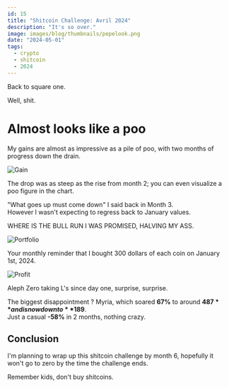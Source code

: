 ```yaml
---
id: 15
title: "Shitcoin Challenge: Avril 2024"
description: "It's so over."
image: images/blog/thumbnails/pepelook.png
date: "2024-05-01"
tags:
  - crypto
  - shitcoin
  - 2024
---
```


Back to square one.

Well, shit.

# Almost looks like a poo

My gains are almost as impressive as a pile of poo, with two months of progress
down the drain.

![Gain](/images/blog/15-chart.png)

The drop was as steep as the rise from month 2; you can even visualize a poo
figure in the chart.

"What goes up must come down" I said back in Month 3. \
However I wasn't expecting to regress back to January values.

WHERE IS THE BULL RUN I WAS PROMISED, HALVING MY ASS.

![Portfolio](/images/blog/15-portfolio.png)

Your monthly reminder that I bought 300 dollars of each coin on January
1st, 2024.

![Profit](/images/blog/15-profit.png)

Aleph Zero taking L's since day one, surprise, surprise.

The biggest disappointment ? Myria, which soared **67%** to around **$487** and
is now down to **$189**. \
Just a casual **-58%** in 2 months, nothing crazy.

## Conclusion

I'm planning to wrap up this shitcoin challenge by month 6, hopefully it won't
go to zero by the time the challenge ends.

Remember kids, don't buy shitcoins.
